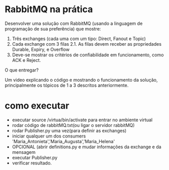 # RabbitMQ na prática

Desenvolver uma solução com RabbitMQ (usando a linguagem de programação de sua preferência) que mostre:


1. Três exchanges (cada uma com um tipo: Direct, Fanout e Topic)
2. Cada exchange com 3 filas
2.1. As filas devem receber as propriedades Durable, Expiry, e Overflow
3. Deve-se mostrar os critérios de confiabilidade em funcionamento, como ACK e Reject.


O que entregar?


Um video explicando o código e mostrando o funcionamento da solução, principalmente os tópicos de 1 a 3 descritos anteriormente.


# como executar
  - executar source /virtua/bin/activate para entrar no ambiente virtual
  - rodar código de rabbitMQ.txt(ou ligar o servidor rabbitMQ)
  - rodar Publisher.py uma vez(para definir as exchanges)
  - iniciar qualquer um dos consumers 'Maria_Antonieta','Maria_Augusta','Maria_Helena'
  - OPCIONAL (abrir definitions.py e mudar informações da exchange e da mensagem
  - executar Publisher.py
  - verificar resultado.
